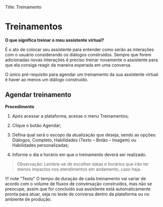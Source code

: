 Title: Treinamento

# Treinamentos

**O que significa treinar o meu assistente virtual?**

É o ato de colocar seu assistente para entender como serão as interações com o usuário considerando os diálogos construídos. Sempre que forem adicionadas novas interações é preciso treinar novamente o assistente para que ela consiga reagir da maneira esperada em uma conversa.

O único pré-requisito para agendar um treinamento da sua assistente virtual é haver ao menos um diálogo construído.

## Agendar treinamento

**Procedimento**

1.  Após acessar a plataforma, acesse o menu Treinamentos;

2.  Clique o botão Agendar;

3.  Defina qual será o escopo da atualização que deseja, sendo as opções: Diálogos, Completo, Habilidades (Texto – Botão – Imagem) ou Habilidades personalizadas;

4.  Informe o dia e horário em que o treinamento deverá ser realizado.

>   Observação: Lembre-se de escolher datas e horários que irão ter menos impactos nos atendimentos em andamento, caso haja.

!!! note "Texto"
 O tempo de duração de cada treinamento vai variar de acordo com o volume de fluxos de conversação construídos, mas não se preocupe, assim que for concluído sua assistente está automaticamente pronta para atuar, seja no teste de conversa dentro da plataforma ou no ambiente de produção.